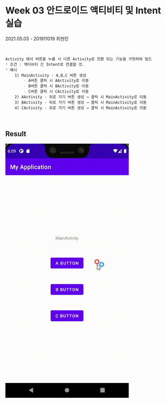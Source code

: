 # Week 03 안드로이드 액티비티 및 Intent 실습

2021.05.03 - 201911019 최현민

<br>

```markdown
Activity 에서 버튼을 누를 시 다른 Activity로 전환 되는 기능을 구현하여 빌드
* 조건 : 액티비티 간 Intent로 연결할 것.
* 예시
    1) MainActivity - A,B,C 버튼 생성
        - A버튼 클릭 시 AActivity로 이동
        - B버튼 클릭 시 BActivity로 이동
        - C버튼 클릭 시 CActivity로 이동
    2) AActivity - 뒤로 가기 버튼 생성 → 클릭 시 MainActivity로 이동
    3) BActivity - 뒤로 가기 버튼 생성 → 클릭 시 MainActivity로 이동
    4) CActivity - 뒤로 가기 버튼 생성 → 클릭 시 MainActivity로 이동
```

<br>

## Result

![result](https://github.com/hyunmin0317/LOOKIE_FRONT_2021/blob/master/hyunmin/week03/homework/result.gif?raw=true)

